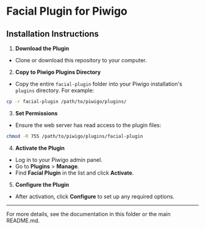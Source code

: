 # Facial Plugin for Piwigo

## Installation Instructions

1. **Download the Plugin**

- Clone or download this repository to your computer.

2. **Copy to Piwigo Plugins Directory**

- Copy the entire `facial-plugin` folder into your Piwigo installation's `plugins` directory. For example:

```bash
cp -r facial-plugin /path/to/piwigo/plugins/
```

3. **Set Permissions**

- Ensure the web server has read access to the plugin files:

```bash
chmod -R 755 /path/to/piwigo/plugins/facial-plugin
```

4. **Activate the Plugin**

- Log in to your Piwigo admin panel.
- Go to **Plugins** > **Manage**.
- Find **Facial Plugin** in the list and click **Activate**.

5. **Configure the Plugin**

- After activation, click **Configure** to set up any required options.

---
For more details, see the documentation in this folder or the main README.md.
